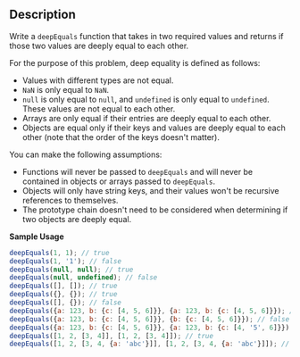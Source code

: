 ## Description

Write a `deepEquals` function that takes in two required values and returns if those two values are deeply equal to each other.

For the purpose of this problem, deep equality is defined as follows:

- Values with different types are not equal.
- `NaN` is only equal to `NaN`.
- `null` is only equal to `null`, and `undefined` is only equal to `undefined`. These values are not equal to each other.
- Arrays are only equal if their entries are deeply equal to each other.
- Objects are equal only if their keys and values are deeply equal to each other (note that the order of the keys doesn't matter).

You can make the following assumptions:

- Functions will never be passed to `deepEquals` and will never be contained in objects or arrays passed to `deepEquals`.
- Objects will only have string keys, and their values won't be recursive references to themselves.
- The prototype chain doesn't need to be considered when determining if two objects are deeply equal.

**Sample Usage**
```javascript
deepEquals(1, 1); // true
deepEquals(1, '1'); // false
deepEquals(null, null); // true
deepEquals(null, undefined); // false
deepEquals([], []); // true
deepEquals({}, {}); // true
deepEquals([], {}); // false
deepEquals({a: 123, b: {c: [4, 5, 6]}}, {a: 123, b: {c: [4, 5, 6]}}); // true
deepEquals({a: 123, b: {c: [4, 5, 6]}}, {b: {c: [4, 5, 6]}}); // false
deepEquals({a: 123, b: {c: [4, 5, 6]}}, {a: 123, b: {c: [4, '5', 6]}}); // false
deepEquals([1, 2, [3, 4]], [1, 2, [3, 4]]); // true
deepEquals([1, 2, [3, 4, {a: 'abc'}]], [1, 2, [3, 4, {a: 'abc'}]]); // true
```
